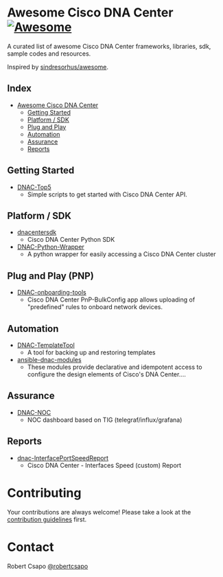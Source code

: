 # Awesome Cisco DNA Center [![Awesome](https://cdn.rawgit.com/sindresorhus/awesome/d7305f38d29fed78fa85652e3a63e154dd8e8829/media/badge.svg)](https://github.com/sindresorhus/awesome)

A curated list of awesome Cisco DNA Center frameworks, libraries, sdk, sample codes and resources.

Inspired by [sindresorhus/awesome](https://github.com/sindresorhus/awesome).

## Index
- [Awesome Cisco DNA Center](#awesome-cisco-dna-center)
  - [Getting Started]()
  - [Platform / SDK]()
  - [Plug and Play]()
  - [Automation]()
  - [Assurance]()
  - [Reports]()

## Getting Started
- [DNAC-Top5](https://developer.cisco.com/codeexchange/github/repo/CiscoDevNet/DNAC-Top5)
  - Simple scripts to get started with Cisco DNA Center API.

## Platform / SDK
- [dnacentersdk](https://github.com/cisco-en-programmability/dnacentersdk)
  - Cisco DNA Center Python SDK
- [DNAC-Python-Wrapper](https://developer.cisco.com/codeexchange/github/repo/rsayle/DNAC-Python-Wrapper)
  - A python wrapper for easily accessing a Cisco DNA Center cluster

## Plug and Play (PNP)
- [DNAC-onboarding-tools](https://developer.cisco.com/codeexchange/github/repo/CiscoDevNet/DNAC-onboarding-tools)
  - Cisco DNA Center PnP-BulkConfig app allows uploading of "predefined" rules to onboard network devices.

## Automation
- [DNAC-TemplateTool](https://developer.cisco.com/codeexchange/github/repo/CiscoDevNet/DNAC-TemplateTool)
  - A tool for backing up and restoring templates
- [ansible-dnac-modules](https://developer.cisco.com/codeexchange/github/repo/jandiorio/ansible-dnac-modules)
  - These modules provide declarative and idempotent access to configure the design elements of Cisco's DNA Center....

## Assurance
- [DNAC-NOC](https://developer.cisco.com/codeexchange/github/repo/CiscoDevNet/DNAC-NOC)
  - NOC dashboard based on TIG (telegraf/influx/grafana)

## Reports
- [dnac-InterfacePortSpeedReport](https://developer.cisco.com/codeexchange/github/repo/CiscoDevNet/dnac-InterfacePortSpeedReport)
  - Cisco DNA Center - Interfaces Speed (custom) Report

# Contributing

Your contributions are always welcome! Please take a look at the [contribution guidelines](https://github.com/robertcsapo/awesome-cisco-dnac/blob/master/CONTRIBUTING.md) first.

# Contact

Robert Csapo [@robertcsapo](https://twitter.com/robertcsapo)
